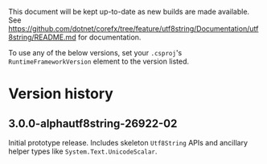 This document will be kept up-to-date as new builds are made available. See https://github.com/dotnet/corefx/tree/feature/utf8string/Documentation/utf8string/README.md for documentation.

To use any of the below versions, set your `.csproj`'s `RuntimeFrameworkVersion` element to the version listed.

# Version history

## 3.0.0-alphautf8string-26922-02

Initial prototype release. Includes skeleton `Utf8String` APIs and ancillary helper types like `System.Text.UnicodeScalar`.
